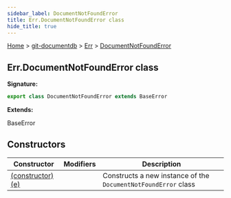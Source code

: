 ```yaml
---
sidebar_label: DocumentNotFoundError
title: Err.DocumentNotFoundError class
hide_title: true
---
```


[Home](./index.md) &gt; [git-documentdb](./git-documentdb.md) &gt; [Err](./git-documentdb.err.md) &gt; [DocumentNotFoundError](./git-documentdb.err.documentnotfounderror.md)

## Err.DocumentNotFoundError class


<b>Signature:</b>

```typescript
export class DocumentNotFoundError extends BaseError 
```
<b>Extends:</b>

BaseError

## Constructors

|  Constructor | Modifiers | Description |
|  --- | --- | --- |
|  [(constructor)(e)](./git-documentdb.err.documentnotfounderror._constructor_.md) |  | Constructs a new instance of the <code>DocumentNotFoundError</code> class |

